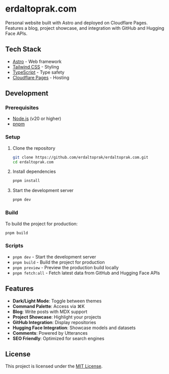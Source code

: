 # erdaltoprak.com
  
Personal website built with Astro and deployed on Cloudflare Pages. Features a blog, project showcase, and integration with GitHub and Hugging Face APIs.

## Tech Stack

- [Astro](https://astro.build) - Web framework
- [Tailwind CSS](https://tailwindcss.com) - Styling
- [TypeScript](https://www.typescriptlang.org) - Type safety
- [Cloudflare Pages](https://pages.cloudflare.com) - Hosting

## Development

### Prerequisites

- [Node.js](https://nodejs.org) (v20 or higher)
- [pnpm](https://pnpm.io)

### Setup

1. Clone the repository

    ```sh
    git clone https://github.com/erdaltoprak/erdaltoprak.com.git
    cd erdaltoprak.com
    ```

2. Install dependencies

    ```sh
    pnpm install
    ```

3. Start the development server

    ```sh
    pnpm dev
    ```

### Build

To build the project for production:

```sh
pnpm build
```

### Scripts

- `pnpm dev` - Start the development server
- `pnpm build` - Build the project for production
- `pnpm preview` - Preview the production build locally
- `pnpm fetch:all` - Fetch latest data from GitHub and Hugging Face APIs

## Features

- **Dark/Light Mode**: Toggle between themes
- **Command Palette**: Access via ⌘K
- **Blog**: Write posts with MDX support
- **Project Showcase**: Highlight your projects
- **GitHub Integration**: Display repositories
- **Hugging Face Integration**: Showcase models and datasets
- **Comments**: Powered by Utterances
- **SEO Friendly**: Optimized for search engines

## License

This project is licensed under the [MIT License](LICENSE).
